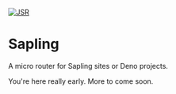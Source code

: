 [![JSR](https://jsr.io/badges/@sapling/router)](https://jsr.io/@sapling/router)

# Sapling

A micro router for Sapling sites or Deno projects.

You're here really early. More to come soon.
